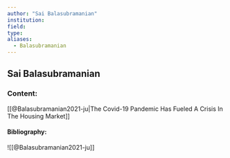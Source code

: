 ```yaml
---
author: "Sai Balasubramanian"
institution:
field:
type:
aliases:
  - Balasubramanian
---
```


## Sai Balasubramanian

### Content:
[[@Balasubramanian2021-ju|The Covid-19 Pandemic Has Fueled A Crisis In The Housing Market]]

#### Bibliography:

![[@Balasubramanian2021-ju]]